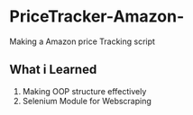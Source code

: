 # PriceTracker-Amazon-
Making a Amazon price Tracking script


## What i Learned
1. Making OOP structure effectively
2. Selenium Module for Webscraping


